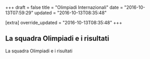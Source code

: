 +++
draft = false
title = "Olimpiadi Internazionali"
date = "2016-10-13T07:59:29"
updated = "2016-10-13T08:35:48"

[extra]
override_updated = "2016-10-13T08:35:48"
+++
## La squadra Olimpiadi e i risultati

La squadra Olimpiadi e i risultati
